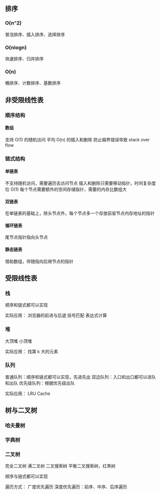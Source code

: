 ## 排序
### O(n^2)
冒泡排序、插入排序、选择排序

### O(nlogn)
快速排序、归并排序

### O(n)
桶排序、计数排序、基数排序


## 非受限线性表
### 顺序结构
#### 数组
支持 O(1) 的随机访问
平均 O(n) 的插入和删除
防止越界错误导致 stack over flow

### 链式结构
#### 单链表
不支持随机访问，需要遍历去访问节点
插入和删除只需要移动指针，时间复杂度位 O(1)
每个节点需要额外的空间存储指针，需要的内存比数组大

#### 双链表
在单链表的基础上，除头节点外，每个节点多一个存放前驱节点内存地址的指针

#### 循环链表
尾节点指针指向头节点

#### 静态链表
借助数组，伴随指向后继节点的指针


## 受限线性表
### 栈
顺序和链式都可以实现

实际应用：
浏览器的前进与后退
括号匹配
表达式计算

### 堆
大顶堆
小顶堆

实际应用：
找第 k 大的元素

### 队列
普通队列：顺序和链式都可以实现，先进先出
双边队列：入口和出口都可以进队和出队
优先级队列：根据优先级出队

实际应用：
LRU Cache


## 树与二叉树
### 哈夫曼树

### 字典树

### 二叉树
完全二叉树
满二叉树
二叉搜索树
平衡二叉搜索树，红黑树

顺序与链式都可以实现

遍历方式：
广度优先遍历
深度优先遍历：前序、中序、后序遍历